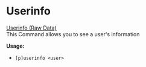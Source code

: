 # Userinfo

[Userinfo (Raw Data)](https://raw.githubusercontent.com/Gr3nDy/DBM-RawData/master/Commands/userinfo/userinfo.json?token=AIED6DPPJBU6443KERUNG2C6ED2IU)
<br>
This Command allows you to see a user's information

**Usage:**
* `[p]userinfo <user>`


